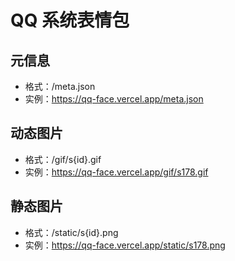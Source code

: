 # QQ 系统表情包

## 元信息

- 格式：/meta.json
- 实例：https://qq-face.vercel.app/meta.json

## 动态图片

- 格式：/gif/s{id}.gif
- 实例：https://qq-face.vercel.app/gif/s178.gif

## 静态图片

- 格式：/static/s{id}.png
- 实例：https://qq-face.vercel.app/static/s178.png
